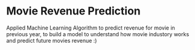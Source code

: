 # Movie Revenue Prediction

Applied Machine Learning Algorithm to predict revenue for movie in previous year, to build a model to understand how movie industory works and 
predict future movies revenue :)
